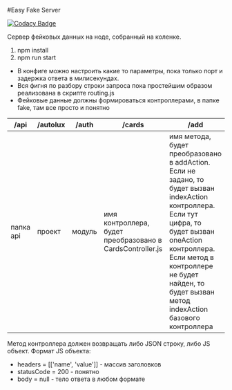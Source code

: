 #Easy Fake Server

[![Codacy Badge](https://api.codacy.com/project/badge/Grade/fbf28565dd2f4cdc8430008e5a989425)](https://app.codacy.com/gh/KN-develop/easy-fake-server?utm_source=github.com&utm_medium=referral&utm_content=KN-develop/easy-fake-server&utm_campaign=Badge_Grade_Settings)

Сервер фейковых данных на ноде, собранный на коленке.
1. npm install
2. npm run start

- В конфиге можно настроить какие то параметры, пока только порт и задержка ответа в милисекундах.
- Вся фигня по разбору строки запроса пока простейшим образом реализована в скрипте routing.js
- Фейковые данные должны формироваться контроллерами, в папке fake, там все просто и понятно
<table>
<thead>
<tr>
<th>/api</th>
<th>/autolux</th>
<th>/auth</th>
<th>/cards</th>
<th>/add</th>
</tr>
</thead>
<tr>
<td>папка api</td>
<td>проект</td>
<td>модуль</td>
<td>имя контроллера, будет преобразовано в CardsController.js</td>
<td>имя метода, будет преобразовано в addAction. Если не задано, то будет вызван indexAction контроллера. Если тут цифра, то будет вызван oneAction контроллера. Если метод в контроллере не будет найден, то будет вызван метод indexAction базового контроллера</td>
</tr>
</table>

Метод контроллера должен возвращать либо JSON строку, либо JS объект.
Формат JS объекта:
- headers = [['name', 'value']] - массив заголовков
- statusCode = 200 - понятно
- body = null - тело ответа в любом формате

